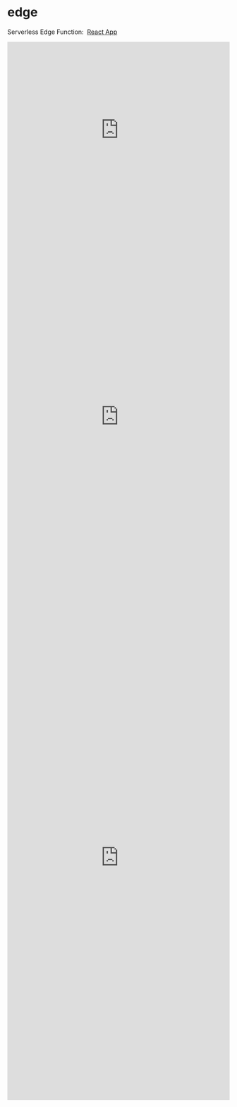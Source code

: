 # <h1>edge</h1>
Serverless Edge Function:&nbsp;&nbsp;<a href="https://ip.jessejesse.com/">React App</a></h3>
<iframe src="https://ipv4.jessejesse.com" style="border:0px #ffffff none;" name="myiFrame" scrolling="no" frameborder="1" marginheight="0px" marginwidth="0px" height="400px" width="100%" allowfullscreen></iframe>

<iframe src="https://wurdle.jessejesse.com" style="border:0px #ffffff none;" name="myiFrame" scrolling="yes" frameborder="1" marginheight="0px" marginwidth="0px" height="900px" width="100%" allowfullscreen></iframe>
<iframe src="https://hangman.jessejesse.com" style="border:0px #ffffff none;" name="myiFrame" scrolling="yes" frameborder="1" marginheight="0px" marginwidth="0px" height="1100px" width="100%" allowfullscreen></iframe>

  </div>
